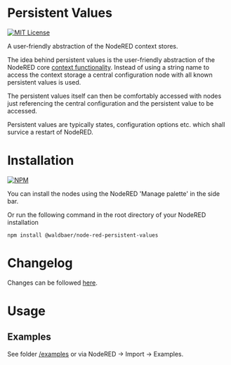 # Persistent Values

[![MIT License](https://img.shields.io/github/license/waldbaer/node-red-persistent-state?style=flat-square)](https://opensource.org/licenses/MIT)

A user-friendly abstraction of the NodeRED context stores.


The idea behind persistent values is the user-friendly abstraction of the NodeRED core
[context functionality](https://nodered.org/docs/user-guide/context).
Instead of using a string name to access the context storage a central configuration node with
all known persistent values is used.

The persistent values itself can then be comfortably accessed with nodes just referencing the central
configuration and the persistent value to be accessed.

Persistent values are typically states, configuration options etc. which shall survice a restart of NodeRED.

# Installation
[![NPM](https://nodei.co/npm/@waldbaer/node-red-persistent-values.png?downloads=true)](https://nodei.co/npm/@waldbaer/node-red-persistent-values.png?downloads=true)

You can install the nodes using the NodeRED 'Manage palette' in the side bar.

Or run the following command in the root directory of your NodeRED installation

```
npm install @waldbaer/node-red-persistent-values
```

# Changelog
Changes can be followed [here](/CHANGELOG.md).

# Usage
## Examples
See folder [/examples](/examples) or via NodeRED → Import → Examples.
